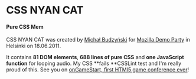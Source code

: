 CSS NYAN CAT
========

#### Pure CSS Mem ####

CSS NYAN CAT was created by [Michał Budzyński](https://profiles.google.com/michal.budzynski.js/about) for [Mozilla Demo Party](http://mozillalabs.com/demoparty/helsinki) in Helsinki on 18.06.2011.


It contains **81 DOM elements**, **688 lines of pure CSS** and **one JavaScript function** for
looping audio. My CSS **fails **CSSLint test and I'm really proud of this. See you on [onGameStart, first HTMl5 game conference ever](http://ongamestart.com/)!
